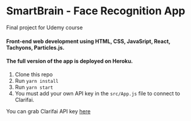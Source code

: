 # SmartBrain - Face Recognition App
Final project for Udemy course

#### Front-end web development using HTML, CSS, JavaSript, React, Tachyons, Particles.js.
#### The full version of the app is deployed on Heroku.

1. Clone this repo
2. Run `yarn install`
3. Run `yarn start`
4. You must add your own API key in the `src/App.js` file to connect to Clarifai.

You can grab Clarifai API key [here](https://www.clarifai.com/)
